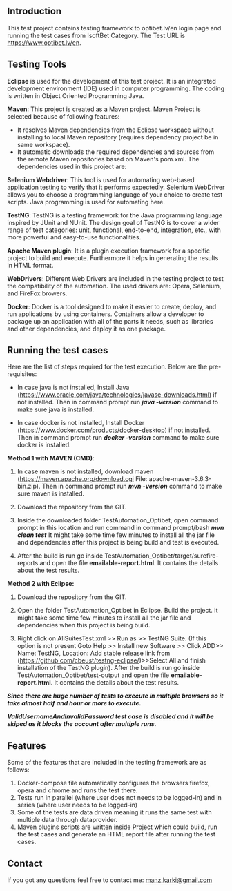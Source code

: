 ## Introduction
This test project contains testing framework to optibet.lv/en login page and running the test cases from IsoftBet Category. The Test URL is https://www.optibet.lv/en.

## Testing Tools
**Eclipse** is used for the development of this test project. It is an integrated development environment (IDE) used in computer programming. The coding is written in Object Oriented Programming Java.

**Maven**: This project is created as a Maven project. Maven Project is selected because of following features:
- It resolves Maven dependencies from the Eclipse workspace without installing to local Maven repository (requires dependency project be in same workspace).
- It automatic downloads the required dependencies and sources from the remote Maven repositories based on Maven's pom.xml. The dependencies used in this project are:

**Selenium Webdriver**: This tool is used for automating web-based application testing to verify that it performs expectedly. Selenium WebDriver allows you to choose a programming language of your choice to create test scripts. Java programming is used for automating here.

**TestNG**: TestNG is a testing framework for the Java programming language inspired by JUnit and NUnit. The design goal of TestNG is to cover a wider range of test categories: unit, functional, end-to-end, integration, etc., with more powerful and easy-to-use functionalities.

**Apache Maven plugin**: It is a plugin execution framework for a specific project to build and execute. Furthermore it helps in generating the results in HTML format.

**WebDrivers**: Different Web Drivers are included in the testing project to test the compatibility of the automation. The used drivers are: Opera, Selenium, and FireFox browers.

**Docker**: Docker is a tool designed to make it easier to create, deploy, and run applications by using containers. Containers allow a developer to package up an application with all of the parts it needs, such as libraries and other dependencies, and deploy it as one package.

## Running the test cases
Here are the list of steps required for the test execution. Below are the pre-requisites:

- In case java is not installed, Install Java (https://www.oracle.com/java/technologies/javase-downloads.html) if not installed. Then in command prompt run 
***java -version*** 
command to make sure java is installed.

- In case docker is not installed, Install Docker (https://www.docker.com/products/docker-desktop) if not installed. Then in command prompt run 
***docker -version*** 
command to make sure docker is installed.


**Method 1 with MAVEN (CMD)**:
1. In case maven is not installed, download maven (https://maven.apache.org/download.cgi File: apache-maven-3.6.3-bin.zip). Then in command prompt run 
***mvn -version*** 
command to make sure maven is installed.

2. Download the repository from the GIT.

3. Inside the downloaded folder TestAutomation_Optibet, open command prompt in this location  and run command in command prompt/bash
***mvn clean test*** 
It might take some time few minutes to install all the jar file and dependencies after this project is being build and test is executed. 

4. After the build is run go inside TestAutomation_Optibet/target/surefire-reports and open the file **emailable-report.html**. It contains the details about the test results.

**Method 2 with Eclipse:**
1. Download the repository from the GIT.

2. Open the folder TestAutomation_Optibet in Eclipse. Build the project. It might take some time few minutes to install all the jar file and dependencies when this project is being build.

3. Right click on AllSuitesTest.xml >> Run as >> TestNG Suite. (If this option is not present Goto Help >> Install new Software >> Click ADD>> Name: TestNG, Location: Add stable release link from (https://github.com/cbeust/testng-eclipse/)>>Select All and finish installation of the TestNG plugin). After the build is run go inside TestAutomation_Optibet/test-output and open the file **emailable-report.html**. It contains the details about the test results.

***Since there are huge number of tests to execute in multiple browsers so it take almost half and hour or more to execute.***

***ValidUsernameAndInvalidPassword test case is disabled and it will be skiped as it blocks the account after multiple runs.***


## Features
Some of the features that are included in the testing framework are as follows:
1. Docker-compose file automatically configures the browsers firefox, opera and chrome and runs the test there.
2. Tests run in parallel (where user does not needs to be logged-in) and in series (where user needs to be logged-in)
3. Some of the tests are data driven meaning it runs the same test with multiple data through dataprovider.
4. Maven plugins scripts are written inside Project which could build, run the test cases and generate an HTML report file after running the test cases.

## Contact
If you got any questions feel free to contact me: manz.karki@gmail.com